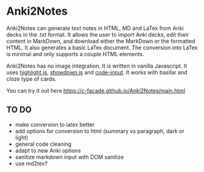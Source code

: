 # Anki2Notes

Anki2Notes can generate text notes in HTML, MD and LaTex from Anki decks in the .txt format.
It allows the user to import Anki decks, edit their content in MarkDown, and download either the MarkDown or the formatted HTML. It also generates a basic LaTex document. The conversion into LaTex is minimal and only supports a couple HTML elements.

Anki2Notes has no image integration. It is written in vanilla Javascript.
It uses [highlight.js](https://highlightjs.org/), [showdown.js](https://showdownjs.com/) and [code-input](https://github.com/WebCoder49/code-input). It works with basilar and cloze type of cards.

You can try it out here https://c-facade.github.io/Anki2Notes/main.html

## TO DO
- make conversion to latex better
- add options for conversion to html (summary vs paragraph, dark or light)
- general code cleaning
- adapt to new Anki options
- sanitize markdown input with DOM sanitize
- use md2tex?
